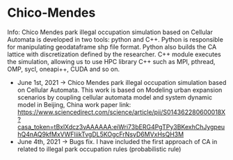 # Chico-Mendes
Info:
Chico Mendes park illegal occupation simulation based on Cellular Automata is developed in two tools: python and C++. Python is responsible for manipulating geodataframe shp file format. Python also builds the CA lattice with discretization defined by the researcher. C++ module executes the simulation, allowing us to use HPC library C++ such as MPI, pthread, OMP, sycl, oneapi++, CUDA and so on.


- June 1st, 2021 -> Chico Mendes park illegal occupation simulation based on Cellular Automata.
                    This work is based on  Modeling urban expansion scenarios by coupling cellular automata model and system dynamic model in Beijing, China 
                    work paper link: https://www.sciencedirect.com/science/article/pii/S014362280600018X?casa_token=tBxlXdcz3vAAAAAA:eiWri73bERG4PgTPy3BKexhChJygpeuhQ4nAQ9kfMxVWFliikTvgDL5KOgcFrNsyD6MVxHsQH3M 
- June 4th, 2021 -> Bugs fix. I have included the first approach of CA in related to illegal park occupation rules (probabilistic rule)
                    
